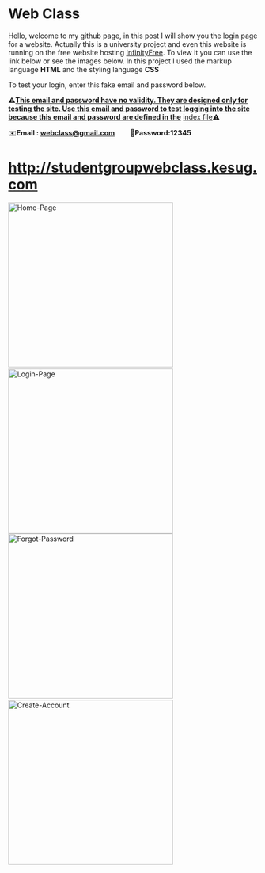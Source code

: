 # Web Class
Hello, welcome to my github page, in this post I will show you the login page for a website. Actually this is a university project and even this website is running on the free website hosting [InfinityFree](https://www.infinityfree.com). To view it you can use the link below or see the images below. In this project I used the markup language __HTML__ and the styling language __CSS__

To test your login, enter this fake email and password below.

⚠️<ins>__This email and password have no validity. They are designed only for testing the site. Use this email and password to test logging into the site because this email and password are defined in the__</ins> [index file](https://github.com/Beny-sys/webclass/blob/main/codes/index.html)⚠️

✉️**Email : webclass@gmail.com**        🔑**Password:12345** 

# http://studentgroupwebclass.kesug.com

<img src="https://github.com/Beny-sys/webclass/blob/main/image/Home-page.png?raw=true" alt="Home-Page" width="333"> <img src="https://github.com/Beny-sys/webclass/blob/main/image/Login.png?raw=true" alt="Login-Page" width="333">
<img src="https://github.com/Beny-sys/webclass/blob/main/image/Forgot-password.png?raw=true" alt="Forgot-Password" width="333"> <img src="https://github.com/Beny-sys/webclass/blob/main/image/Create-account.png?raw=true" alt="Create-Account" width="333">
